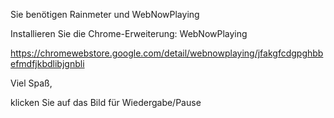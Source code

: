 Sie benötigen Rainmeter und WebNowPlaying

Installieren Sie die Chrome-Erweiterung: WebNowPlaying

https://chromewebstore.google.com/detail/webnowplaying/jfakgfcdgpghbbefmdfjkbdlibjgnbli

 Viel Spaß, 

klicken Sie auf das Bild für Wiedergabe/Pause
